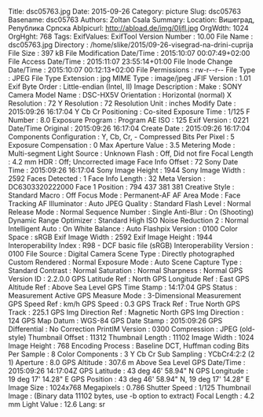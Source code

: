 Title: dsc05763.jpg
Date: 2015-09-26
Category: picture
Slug: dsc05763
Basename: dsc05763
Authors: Zoltan Csala
Summary:
Location: Вишеград, Република Српска
Ablpicurl: http://abload.de/img/0ljfl.jpg
OrgWdth: 1024
OrgHght: 768
Tags:
ExifValues: ExifTool Version Number : 10.00
            File Name : dsc05763.jpg
            Directory : /home/slike/2015/09-26-visegrad-na-drini-cuprija
            File Size : 397 kB
            File Modification Date/Time : 2015:10:07 00:07:49+02:00
            File Access Date/Time : 2015:11:07 23:55:14+01:00
            File Inode Change Date/Time : 2015:10:07 00:12:13+02:00
            File Permissions : rw-r--r--
            File Type : JPEG
            File Type Extension : jpg
            MIME Type : image/jpeg
            JFIF Version : 1.01
            Exif Byte Order : Little-endian (Intel, II)
            Image Description :
            Make : SONY
            Camera Model Name : DSC-HX5V
            Orientation : Horizontal (normal)
            X Resolution : 72
            Y Resolution : 72
            Resolution Unit : inches
            Modify Date : 2015:09:26 16:17:04
            Y Cb Cr Positioning : Co-sited
            Exposure Time : 1/125
            F Number : 8.0
            Exposure Program : Program AE
            ISO : 125
            Exif Version : 0221
            Date/Time Original : 2015:09:26 16:17:04
            Create Date : 2015:09:26 16:17:04
            Components Configuration : Y, Cb, Cr, -
            Compressed Bits Per Pixel : 5
            Exposure Compensation : 0
            Max Aperture Value : 3.5
            Metering Mode : Multi-segment
            Light Source : Unknown
            Flash : Off, Did not fire
            Focal Length : 4.2 mm
            HDR : Off; Uncorrected image
            Face Info Offset : 72
            Sony Date Time : 2015:09:26 16:17:04
            Sony Image Height : 1944
            Sony Image Width : 2592
            Faces Detected : 1
            Face Info Length : 32
            Meta Version : DC6303320222000
            Face 1 Position : 794 437 381 381
            Creative Style : Standard
            Macro : Off
            Focus Mode : Permanent-AF
            AF Area Mode : Face Tracking
            AF Illuminator : Auto
            JPEG Quality : Standard
            Flash Level : Normal
            Release Mode : Normal
            Sequence Number : Single
            Anti-Blur : On (Shooting)
            Dynamic Range Optimizer : Standard
            High ISO Noise Reduction 2 : Normal
            Intelligent Auto : On
            White Balance : Auto
            Flashpix Version : 0100
            Color Space : sRGB
            Exif Image Width : 2592
            Exif Image Height : 1944
            Interoperability Index : R98 - DCF basic file (sRGB)
            Interoperability Version : 0100
            File Source : Digital Camera
            Scene Type : Directly photographed
            Custom Rendered : Normal
            Exposure Mode : Auto
            Scene Capture Type : Standard
            Contrast : Normal
            Saturation : Normal
            Sharpness : Normal
            GPS Version ID : 2.2.0.0
            GPS Latitude Ref : North
            GPS Longitude Ref : East
            GPS Altitude Ref : Above Sea Level
            GPS Time Stamp : 14:17:04
            GPS Status : Measurement Active
            GPS Measure Mode : 3-Dimensional Measurement
            GPS Speed Ref : km/h
            GPS Speed : 0.3
            GPS Track Ref : True North
            GPS Track : 225.1
            GPS Img Direction Ref : Magnetic North
            GPS Img Direction : 124
            GPS Map Datum : WGS-84
            GPS Date Stamp : 2015:09:26
            GPS Differential : No Correction
            PrintIM Version : 0300
            Compression : JPEG (old-style)
            Thumbnail Offset : 11312
            Thumbnail Length : 11102
            Image Width : 1024
            Image Height : 768
            Encoding Process : Baseline DCT, Huffman coding
            Bits Per Sample : 8
            Color Components : 3
            Y Cb Cr Sub Sampling : YCbCr4:2:2 (2 1)
            Aperture : 8.0
            GPS Altitude : 307.6 m Above Sea Level
            GPS Date/Time : 2015:09:26 14:17:04Z
            GPS Latitude : 43 deg 46' 58.94" N
            GPS Longitude : 19 deg 17' 14.28" E
            GPS Position : 43 deg 46' 58.94" N, 19 deg 17' 14.28" E
            Image Size : 1024x768
            Megapixels : 0.786
            Shutter Speed : 1/125
            Thumbnail Image : (Binary data 11102 bytes, use -b option to extract)
            Focal Length : 4.2 mm
            Light Value : 12.6
Lang: sr

